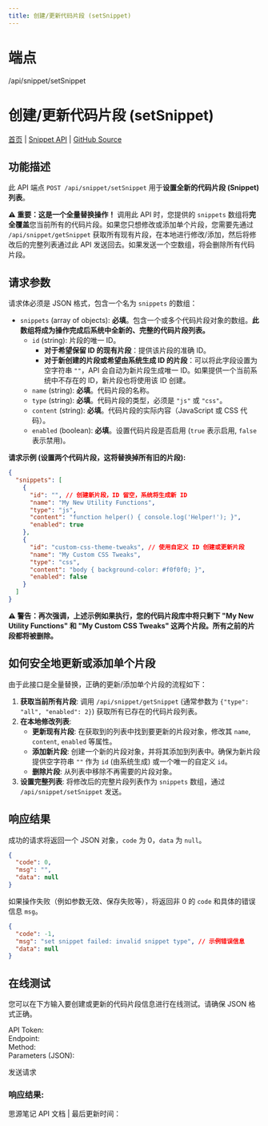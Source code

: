 ```yaml
---
title: 创建/更新代码片段 (setSnippet)
---
```

# 端点

/api/snippet/setSnippet

# 创建/更新代码片段 (setSnippet)

[首页](../index.html) | [Snippet API](index.html) | [GitHub Source](https://github.com/siyuan-note/siyuan/blob/master/kernel/api/snippet.go#L78)

## 功能描述

此 API 端点 `POST /api/snippet/setSnippet` 用于**设置全新的代码片段 (Snippet) 列表**。

**⚠️ 重要：这是一个全量替换操作！** 调用此 API 时，您提供的 `snippets` 数组将**完全覆盖**您当前所有的代码片段。如果您只想修改或添加单个片段，您需要先通过 `/api/snippet/getSnippet` 获取所有现有片段，在本地进行修改/添加，然后将修改后的完整列表通过此 API 发送回去。如果发送一个空数组，将会删除所有代码片段。

## 请求参数

请求体必须是 JSON 格式，包含一个名为 `snippets` 的数组：

-   `snippets` (array of objects): **必填**。包含一个或多个代码片段对象的数组。**此数组将成为操作完成后系统中全新的、完整的代码片段列表。**
    -   `id` (string): 片段的唯一 ID。
        -   **对于希望保留 ID 的现有片段**：提供该片段的准确 ID。
        -   **对于新创建的片段或希望由系统生成 ID 的片段**：可以将此字段设置为空字符串 `""`，API 会自动为新片段生成唯一 ID。如果提供一个当前系统中不存在的 ID，新片段也将使用该 ID 创建。
    -   `name` (string): **必填**。代码片段的名称。
    -   `type` (string): **必填**。代码片段的类型，必须是 `"js"` 或 `"css"`。
    -   `content` (string): **必填**。代码片段的实际内容（JavaScript 或 CSS 代码）。
    -   `enabled` (boolean): **必填**。设置代码片段是否启用 (`true` 表示启用, `false` 表示禁用)。

**请求示例 (设置两个代码片段，这将替换掉所有旧的片段):**

```json
{
  "snippets": [
    {
      "id": "", // 创建新片段，ID 留空，系统将生成新 ID
      "name": "My New Utility Functions",
      "type": "js",
      "content": "function helper() { console.log('Helper!'); }",
      "enabled": true
    },
    {
      "id": "custom-css-theme-tweaks", // 使用自定义 ID 创建或更新片段
      "name": "My Custom CSS Tweaks",
      "type": "css",
      "content": "body { background-color: #f0f0f0; }",
      "enabled": false
    }
  ]
}
```

**⚠️ 警告：再次强调，上述示例如果执行，您的代码片段库中将只剩下 "My New Utility Functions" 和 "My Custom CSS Tweaks" 这两个片段。所有之前的片段都将被删除。**

## 如何安全地更新或添加单个片段

由于此接口是全量替换，正确的更新/添加单个片段的流程如下：

1.  **获取当前所有片段**: 调用 `/api/snippet/getSnippet` (通常参数为 `{"type": "all", "enabled": 2}`) 获取所有已存在的代码片段列表。
2.  **在本地修改列表**:
    *   **更新现有片段**: 在获取到的列表中找到要更新的片段对象，修改其 `name`, `content`, `enabled` 等属性。
    *   **添加新片段**: 创建一个新的片段对象，并将其添加到列表中。确保为新片段提供空字符串 `""` 作为 `id` (由系统生成) 或一个唯一的自定义 `id`。
    *   **删除片段**: 从列表中移除不再需要的片段对象。
3.  **设置完整列表**: 将修改后的完整片段列表作为 `snippets` 数组，通过 `/api/snippet/setSnippet` 发送。

## 响应结果

成功的请求将返回一个 JSON 对象，`code` 为 0，`data` 为 `null`。

```json
{
  "code": 0,
  "msg": "",
  "data": null
}
```

如果操作失败（例如参数无效、保存失败等），将返回非 0 的 `code` 和具体的错误信息 `msg`。

```json
{
  "code": -1,
  "msg": "set snippet failed: invalid snippet type", // 示例错误信息
  "data": null
}
```

## 在线测试

您可以在下方输入要创建或更新的代码片段信息进行在线测试。请确保 JSON 格式正确。

API Token:   
Endpoint:   
Method:   
Parameters (JSON):  
  
发送请求

### 响应结果:

思源笔记 API 文档 | 最后更新时间：

